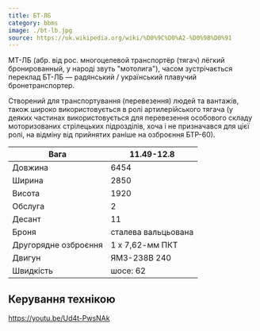 ```yaml
---
title: БТ-ЛБ
category: bbms
image: ./bt-lb.jpg
source: https://uk.wikipedia.org/wiki/%D0%9C%D0%A2-%D0%9B%D0%91
---
```


МТ-ЛБ (абр. від рос. многоцелевой транспортёр (тягач) лёгкий бронированный, у народі звуть "мотолига"), часом зустрічається переклад БТ-ЛБ — радянський / український плавучий бронетранспортер.

Створений для транспортування (перевезення) людей та вантажів, також широко використовується в ролі артилерійського тягача (у деяких частинах використовується для перевезення особового складу моторизованих стрілецьких підрозділів, хоча і не призначався для цієї ролі, на відміну від прийнятих раніше на озброєння БТР-60).

| Вага                 | 11.49-12.8          |
| -------------------- | ------------------- |
| Довжина              | 6454                |
| Ширина               | 2850                |
| Висота               | 1920                |
| Обслуга              | 2                   |
| Десант               | 11                  |
| Броня                | сталева вальцьована |
| Другорядне озброєння | 1 х 7,62-мм ПКТ     |
| Двигун               | ЯМЗ-238В 240        |
| Швидкість            | шосе: 62            |

## Керування технікою

https://youtu.be/Ud4t-PwsNAk
